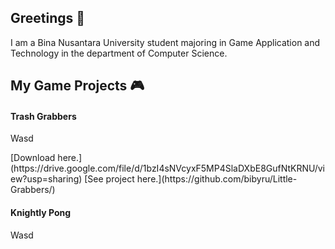 ## Greetings 👋
I am a Bina Nusantara University student majoring in Game Application and Technology in the department of Computer Science.

## My Game Projects 🎮
#### Trash Grabbers
<p>
  Wasd
</p>
[Download here.](https://drive.google.com/file/d/1bzI4sNVcyxF5MP4SlaDXbE8GufNtKRNU/view?usp=sharing)
[See project here.](https://github.com/bibyru/Little-Grabbers/)
<b></b>

#### Knightly Pong
<p>
  Wasd
</p>
<b></b>

<!--
**bibyru/bibyru** is a ✨ _special_ ✨ repository because its `README.md` (this file) appears on your GitHub profile.

Here are some ideas to get you started:

- 🔭 I’m currently working on ...
- 🌱 I’m currently learning ...
- 👯 I’m looking to collaborate on ...
- 🤔 I’m looking for help with ...
- 💬 Ask me about ...
- 📫 How to reach me: ...
- 😄 Pronouns: ...
- ⚡ Fun fact: ...
-->
